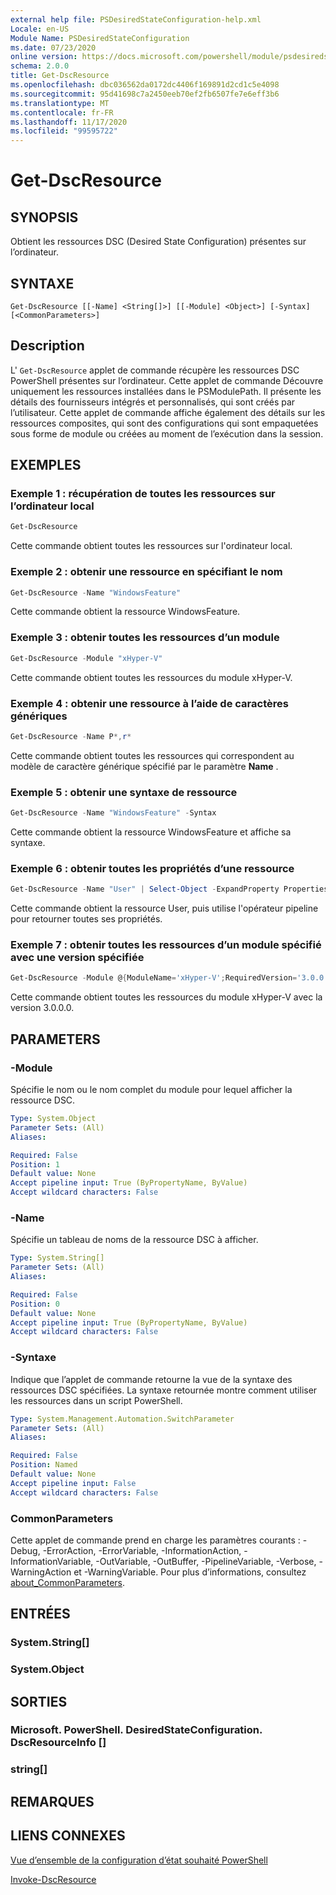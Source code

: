 ```yaml
---
external help file: PSDesiredStateConfiguration-help.xml
Locale: en-US
Module Name: PSDesiredStateConfiguration
ms.date: 07/23/2020
online version: https://docs.microsoft.com/powershell/module/psdesiredstateconfiguration/get-dscresource?view=powershell-7.2&WT.mc_id=ps-gethelp
schema: 2.0.0
title: Get-DscResource
ms.openlocfilehash: dbc036562da0172dc4406f169891d2cd1c5e4098
ms.sourcegitcommit: 95d41698c7a2450eeb70ef2fb6507fe7e6eff3b6
ms.translationtype: MT
ms.contentlocale: fr-FR
ms.lasthandoff: 11/17/2020
ms.locfileid: "99595722"
---
```

# Get-DscResource

## SYNOPSIS
Obtient les ressources DSC (Desired State Configuration) présentes sur l’ordinateur.

## SYNTAXE

```
Get-DscResource [[-Name] <String[]>] [[-Module] <Object>] [-Syntax] [<CommonParameters>]
```

## Description

L' `Get-DscResource` applet de commande récupère les ressources DSC PowerShell présentes sur l’ordinateur. Cette applet de commande Découvre uniquement les ressources installées dans le PSModulePath. Il présente les détails des fournisseurs intégrés et personnalisés, qui sont créés par l’utilisateur. Cette applet de commande affiche également des détails sur les ressources composites, qui sont des configurations qui sont empaquetées sous forme de module ou créées au moment de l’exécution dans la session.

## EXEMPLES

### Exemple 1 : récupération de toutes les ressources sur l’ordinateur local

```powershell
Get-DscResource
```

Cette commande obtient toutes les ressources sur l'ordinateur local.

### Exemple 2 : obtenir une ressource en spécifiant le nom

```powershell
Get-DscResource -Name "WindowsFeature"
```

Cette commande obtient la ressource WindowsFeature.

### Exemple 3 : obtenir toutes les ressources d’un module

```powershell
Get-DscResource -Module "xHyper-V"
```

Cette commande obtient toutes les ressources du module xHyper-V.

### Exemple 4 : obtenir une ressource à l’aide de caractères génériques

```powershell
Get-DscResource -Name P*,r*
```

Cette commande obtient toutes les ressources qui correspondent au modèle de caractère générique spécifié par le paramètre **Name** .

### Exemple 5 : obtenir une syntaxe de ressource

```powershell
Get-DscResource -Name "WindowsFeature" -Syntax
```

Cette commande obtient la ressource WindowsFeature et affiche sa syntaxe.

### Exemple 6 : obtenir toutes les propriétés d’une ressource

```powershell
Get-DscResource -Name "User" | Select-Object -ExpandProperty Properties
```

Cette commande obtient la ressource User, puis utilise l'opérateur pipeline pour retourner toutes ses propriétés.

### Exemple 7 : obtenir toutes les ressources d’un module spécifié avec une version spécifiée

```powershell
Get-DscResource -Module @{ModuleName='xHyper-V';RequiredVersion='3.0.0.0'}
```

Cette commande obtient toutes les ressources du module xHyper-V avec la version 3.0.0.0.

## PARAMETERS

### -Module

Spécifie le nom ou le nom complet du module pour lequel afficher la ressource DSC.

```yaml
Type: System.Object
Parameter Sets: (All)
Aliases:

Required: False
Position: 1
Default value: None
Accept pipeline input: True (ByPropertyName, ByValue)
Accept wildcard characters: False
```

### -Name

Spécifie un tableau de noms de la ressource DSC à afficher.

```yaml
Type: System.String[]
Parameter Sets: (All)
Aliases:

Required: False
Position: 0
Default value: None
Accept pipeline input: True (ByPropertyName, ByValue)
Accept wildcard characters: False
```

### -Syntaxe

Indique que l’applet de commande retourne la vue de la syntaxe des ressources DSC spécifiées. La syntaxe retournée montre comment utiliser les ressources dans un script PowerShell.

```yaml
Type: System.Management.Automation.SwitchParameter
Parameter Sets: (All)
Aliases:

Required: False
Position: Named
Default value: None
Accept pipeline input: False
Accept wildcard characters: False
```

### CommonParameters

Cette applet de commande prend en charge les paramètres courants : -Debug, -ErrorAction, -ErrorVariable, -InformationAction, -InformationVariable, -OutVariable, -OutBuffer, -PipelineVariable, -Verbose, -WarningAction et -WarningVariable. Pour plus d’informations, consultez [about_CommonParameters](https://go.microsoft.com/fwlink/?LinkID=113216).

## ENTRÉES

### System.String[]

### System.Object

## SORTIES

### Microsoft. PowerShell. DesiredStateConfiguration. DscResourceInfo []

### string[]

## REMARQUES

## LIENS CONNEXES

[Vue d’ensemble de la configuration d’état souhaité PowerShell](/powershell/scripting/dsc/overview/overview)

[Invoke-DscResource](/powershell/module/PSDesiredStateConfiguration/Invoke-DscResource)

